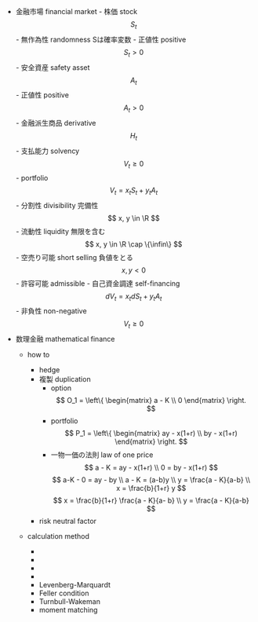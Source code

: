- 金融市場 financial market
        - 株価 stock
            $$
            S_t 
            $$
            - 無作為性 randomness
                Sは確率変数
            - 正値性 positive
                $$
                S_t > 0
                $$
        - 安全資産 safety asset
            $$
            A_t
            $$
            - 正値性 positive
                $$
                A_t > 0
                $$
        - 金融派生商品 derivative
            $$
            H_t
            $$
            - 支払能力 solvency
                $$
                V_t \geq 0
                $$
        - portfolio
            $$
            V_t = x_t S_t + y_t A_t
            $$
            - 分割性 divisibility
                完備性
                $$
                x, y \in \R
                $$
            - 流動性 liquidity
                無限を含む
                $$
                x, y \in \R \cap \{\infin\}
                $$
            - 空売り可能 short selling
                負値をとる
                $$
                x, y < 0
                $$
            - 許容可能 admissible
                - 自己資金調達 self-financing
                    $$
                    dV_t = x_t dS_t + y_t A_t
                    $$
                - 非負性 non-negative
                    $$
                    V_t \geq 0
                    $$
- 数理金融 mathematical finance
    - how to
        - hedge
        - 複製 duplication
            - option
                $$
                O_1 = 
                \left\{
                \begin{matrix}
                a - K \\
                0
                \end{matrix}
                \right.
                $$
            - portfolio
                $$
                P_1 = 
                \left\{
                \begin{matrix}
                ay - x(1+r) \\
                by - x(1+r)
                \end{matrix}
                \right.
                $$
            - 一物一価の法則 law of one price
                $$
                a - K = ay - x(1+r) \\
                0 = by - x(1+r)
                $$
            $$
            a-K - 0 = ay - by \\
            a - K = (a-b)y \\
            y = \frac{a - K}{a-b} \\
            x = \frac{b}{1+r} y
            $$
            $$
            x = \frac{b}{1+r} \frac{a - K}{a- b} \\
            y = \frac{a - K}{a-b}
            $$
        - risk neutral factor            
            
         
            
            
            
            

    
    - calculation method
        
        - 
        - 
        - 
        - 
        - Levenberg-Marquardt
        - Feller condition
        - Turnbull-Wakeman
        - moment matching